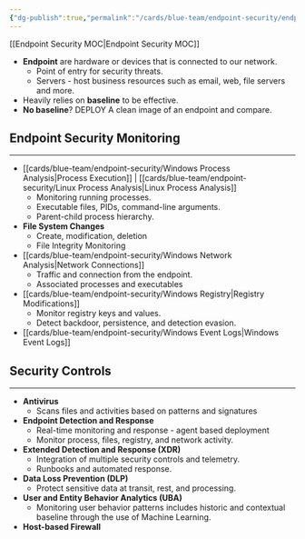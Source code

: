 ```yaml
---
{"dg-publish":true,"permalink":"/cards/blue-team/endpoint-security/endpoint-security/"}
---
```


[[Endpoint Security MOC\|Endpoint Security MOC]]

- **Endpoint** are hardware or devices that is connected to our network.
	- Point of entry for security threats.
	- Servers - host business resources such as email, web, file servers and more.
- Heavily relies on **baseline** to be effective.
- **No baseline**? DEPLOY A clean image of an endpoint and compare.
## Endpoint Security Monitoring
---
- [[cards/blue-team/endpoint-security/Windows Process Analysis\|Process Execution]] | [[cards/blue-team/endpoint-security/Linux Process Analysis\|Linux Process Analysis]]
	- Monitoring running processes.
	- Executable files, PIDs, command-line arguments.
	- Parent-child process hierarchy.
- **File System Changes**
	- Create, modification, deletion
	- File Integrity Monitoring
- [[cards/blue-team/endpoint-security/Windows Network Analysis\|Network Connections]]
	- Traffic and connection from the endpoint.
	- Associated processes and executables
- [[cards/blue-team/endpoint-security/Windows Registry\|Registry Modifications]]
	- Monitor registry keys and values.
	- Detect backdoor, persistence, and detection evasion.
- [[cards/blue-team/endpoint-security/Windows Event Logs\|Windows Event Logs]]
## Security Controls
---
- **Antivirus**
	- Scans files and activities based on patterns and signatures
- **Endpoint Detection and Response**
	- Real-time monitoring and response - agent based deployment
	- Monitor process, files, registry, and network activity.
- **Extended Detection and Response (XDR)**
	- Integration of multiple security controls and telemetry.
	- Runbooks and automated response.
- **Data Loss Prevention (DLP)**
	- Protect sensitive data at transit, rest, and processing.
- **User and Entity Behavior Analytics (UBA)**
	- Monitoring user behavior patterns includes historic and contextual baseline through the use of Machine Learning.
- **Host-based Firewall**


